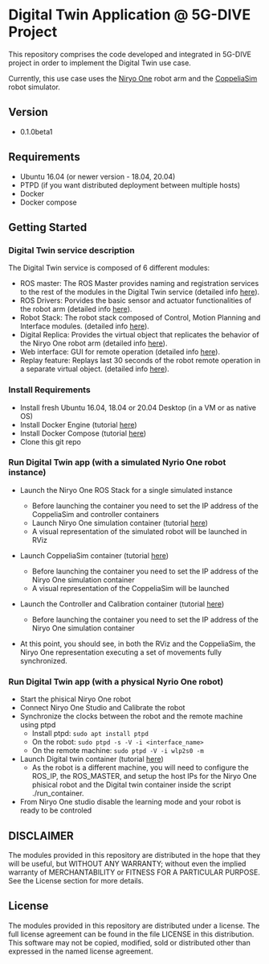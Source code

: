 # Digital Twin Application @ 5G-DIVE Project
This repository comprises the code developed and integrated in 5G-DIVE project
in order to implement the Digital Twin use case.

Currently, this use case uses the [Niryo One](https://niryo.com/niryo-one/)
robot arm and the [CoppeliaSim](https://www.coppeliarobotics.com/) robot
simulator.

## Version
 - 0.1.0beta1

## Requirements
 - Ubuntu 16.04 (or newer version - 18.04, 20.04)
 - PTPD (if you want distributed deployment between multiple hosts)
 - Docker
 - Docker compose

## Getting Started
 ### Digital Twin service description
 The Digital Twin service is composed of 6 different modules:
 - ROS master: The ROS Master provides naming and registration services to the rest of the modules in the Digital Twin service (detailed info [here](http://wiki.ros.org/Master)).
 - ROS Drivers: Porvides the basic sensor and actuator functionalities of the robot arm (detailed info [here](./digital-twin-service/niryo-one-drivers/README.md)).
 - Robot Stack: The robot stack composed of Control, Motion Planning and Interface modules. (detailed info [here](./digital-twin-service/niryo-one-stack/README.md)).
 - Digital Replica: Provides the virtual object that replicates the behavior of the Niryo One robot arm (detailed info [here](./digital-twin-service/digital-replica/README.md)).
 - Web interface: GUI for remote operation (detailed info [here](./digital-twin-service/web-interface/README.md)).
 - Replay feature: Replays last 30 seconds of the robot remote operation in a separate virtual object. (detailed info [here](./digital-twin-service/replay-feature/README.md)).
 ### Install Requirements
 - Install fresh Ubuntu 16.04, 18.04 or 20.04 Desktop (in a VM or as native OS)
 - Install Docker Engine (tutorial [here](https://docs.docker.com/engine/install/ubuntu/))
 - Install Docker Compose (tutorial [here](https://docs.docker.com/compose/install/))
 - Clone this git repo 
 
 ### Run Digital Twin app (with a simulated Nyrio One robot instance)
 - Launch the Niryo One ROS Stack for a single simulated instance
   - Before launching the container you need to set the IP address of the CoppeliaSim and controller containers
   - Launch Niryo One simulation container (tutorial [here](./niryo-one-sim/full-stack/README.md))
   - A visual representation of the simulated robot will be launched in RViz

 - Launch CoppeliaSim container (tutorial [here](./digital-twin-app/coppeliasim-container/README.md))
   - Before launching the container you need to set the IP address of the Niryo One simulation container
   - A visual representation of the CoppeliaSim will be launched

 - Launch the Controller and Calibration container (tutorial [here](./digital-twin-app/controller-and-calibration-container/README.md))
   - Before launching the container you need to set the IP address of the Niryo One simulation container

 - At this point, you should see, in both the RViz and the CoppeliaSim,
   the Niryo One representation executing a set of movements
   fully synchronized.
 
 ### Run Digital Twin app (with a physical Nyrio One robot)
 - Start the phisical Niryo One robot
 - Connect Niryo One Studio and Calibrate the robot
 - Synchronize the clocks between the robot and the remote machine using ptpd
    - Install ptpd: ```sudo apt install ptpd```
    - On the robot: ```sudo ptpd -s -V -i <interface_name>```
    - On the remote machine: ```sudo ptpd -V -i wlp2s0 -m```
 - Launch Digital twin container (tutorial [here](./digital-twin-app/coppeliasim-container/README.md))
    - As the robot is a different machine, you will need to configure the ROS_IP, the ROS_MASTER, and setup the host IPs for the Niryo One phisical robot and the Digital twin container inside the script ./run_container.
 - From Niryo One studio disable the learning mode and your robot is ready to be controled

## DISCLAIMER
The modules provided in this repository are distributed in the hope that they
will be useful, but WITHOUT ANY WARRANTY;
without even the implied warranty of MERCHANTABILITY
or FITNESS FOR A PARTICULAR PURPOSE.
See the License section for more details.

## License
The modules provided in this repository are distributed under a license.
The full license agreement can be found in the file LICENSE
in this distribution.
This software may not be copied, modified, sold or distributed other than
expressed in the named license agreement.
